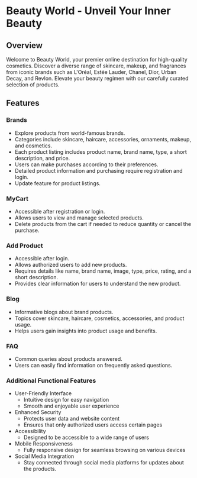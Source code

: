 # Beauty World - Unveil Your Inner Beauty

## Overview

Welcome to Beauty World, your premier online destination for high-quality cosmetics. Discover a diverse range of skincare, makeup, and fragrances from iconic brands such as L'Oréal, Estée Lauder, Chanel, Dior, Urban Decay, and Revlon. Elevate your beauty regimen with our carefully curated selection of products.

## Features

### Brands

- Explore products from world-famous brands.
- Categories include skincare, haircare, accessories, ornaments, makeup, and cosmetics.
- Each product listing includes product name, brand name, type, a short description, and price.
- Users can make purchases according to their preferences.
- Detailed product information and purchasing require registration and login.
- Update feature for product listings.

### MyCart

- Accessible after registration or login.
- Allows users to view and manage selected products.
- Delete products from the cart if needed to reduce quantity or cancel the purchase.

### Add Product

- Accessible after login.
- Allows authorized users to add new products.
- Requires details like name, brand name, image, type, price, rating, and a short description.
- Provides clear information for users to understand the new product.

### Blog

- Informative blogs about brand products.
- Topics cover skincare, haircare, cosmetics, accessories, and product usage.
- Helps users gain insights into product usage and benefits.

### FAQ

- Common queries about products answered.
- Users can easily find information on frequently asked questions.


### Additional Functional Features
- User-Friendly Interface
  - Intuitive design for easy navigation
  - Smooth and enjoyable user experience
- Enhanced Security
  - Protects user data and website content
  - Ensures that only authorized users access certain pages
- Accessibility
  - Designed to be accessible to a wide range of users
- Mobile Responsiveness
  - Fully responsive design for seamless browsing on various devices
- Social Media Integration
  - Stay connected through social media platforms for updates about the products.


 


